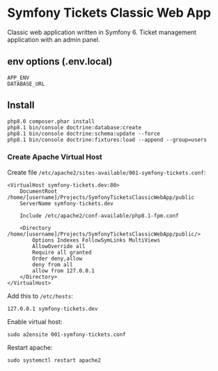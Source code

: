 # Symfony Tickets Classic Web App

Classic web application written in Symfony 6. Ticket management application with an admin panel.

## env options (.env.local)

    APP_ENV
    DATABASE_URL

## Install

    php8.0 composer.phar install
    php8.1 bin/console doctrine:database:create
    php8.1 bin/console doctrine:schema:update --force
    php8.1 bin/console doctrine:fixtures:load --append --group=users

### Create Apache Virtual Host

Create file `/etc/apache2/sites-available/001-symfony-tickets.conf`:

```apacheconf
<VirtualHost symfony-tickets.dev:80>
	DocumentRoot /home/[username]/Projects/SymfonyTicketsClassicWebApp/public
   	ServerName symfony-tickets.dev

	Include /etc/apache2/conf-available/php8.1-fpm.conf

    <Directory /home/[username]/Projects/SymfonyTicketsClassicWebApp/public/>
        Options Indexes FollowSymLinks MultiViews
        AllowOverride all
        Require all granted
        Order deny,allow
        deny from all
        allow from 127.0.0.1
    </Directory>
</VirtualHost>
```

Add this to `/etc/hosts`:

```
127.0.0.1 symfony-tickets.dev
```

Enable virtual host:

    sudo a2ensite 001-symfony-tickets.conf

Restart apache:

    sudo systemctl restart apache2
